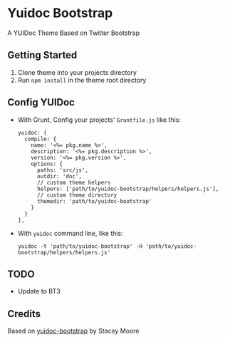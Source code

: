 Yuidoc Bootstrap
================
A YUIDoc Theme Based on Twitter Bootstrap

Getting Started
---------------
1. Clone theme into your projects directory
1. Run `npm install` in the theme root directory

Config YUIDoc
-------------
* With Grunt, Config your projects' `Gruntfile.js` like this:
    ```
    yuidoc: {
      compile: {
        name: '<%= pkg.name %>',
        description: '<%= pkg.description %>',
        version: '<%= pkg.version %>',
        options: {
          paths: 'src/js',
          outdir: 'doc',
          // custom theme helpers
          helpers: ['path/to/yuidoc-bootstrap/helpers/helpers.js'],
          // custom theme directory
          themedir: 'path/to/yuidoc-bootstrap'
        }
      }
    },
    ```

* With `yuidoc` command line, like this:
    ```
    yuidoc -t 'path/to/yuidoc-bootstrap' -H 'path/to/yuidoc-bootstrap/helpers/helpers.js'
    ```

TODO
----
* Update to BT3

Credits
-------
Based on [yuidoc-bootstrap](https://github.com/staceymoore/yuidoc-bootstrap) by Stacey Moore
